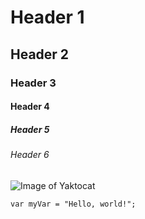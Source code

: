 # Header 1
## Header 2
### Header 3
#### Header 4
##### Header 5
###### Header 6

![Image of Yaktocat](https://octodex.github.com/images/yaktocat.png)

```
var myVar = "Hello, world!";
```
